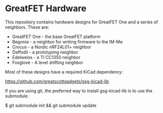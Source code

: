 # GreatFET Hardware
This repository contains hardware designs for GreatFET One and a series of
neighbors.  These are:

 * GreatFET One - the base GreatFET platform
 * Begonia - a neighbor for writing firmware to the IM-Me
 * Crocus - a Nordic nRF24L01+ neighbor
 * Daffodil - a prototyping neighbor
 * Edelweiss - a TI CC1350 neighbor
 * Foxglove - A level shifting neighbor


Most of these designs have a required KiCad dependency:

https://github.com/greatscottgadgets/gsg-kicad-lib

If you are using git, the preferred way to install gsg-kicad-lib is to use the
submodule:

$ git submodule init && git submodule update
